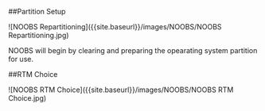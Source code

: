 ##Partition Setup

![NOOBS Repartitioning]({{site.baseurl}}/images/NOOBS/NOOBS Repartitioning.jpg)

NOOBS will begin by clearing and preparing the opearating system partition for use. 

##RTM Choice

![NOOBS RTM Choice]({{site.baseurl}}/images/NOOBS/NOOBS RTM Choice.jpg)
